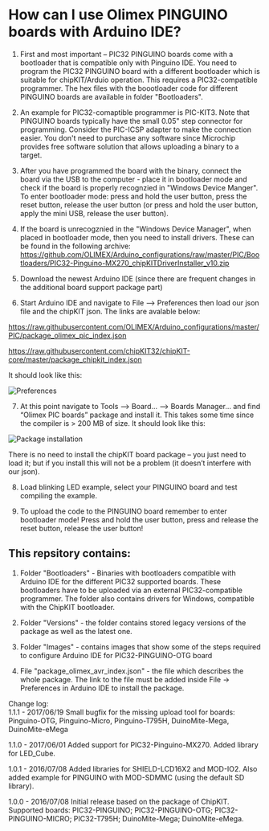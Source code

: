 # How can I use Olimex PINGUINO boards with Arduino IDE?

1. First and most important – PIC32 PINGUINO boards come with a bootloader that is compatible only with Pinguino IDE. You need to program the PIC32 PINGUINO board with a different bootloader which is suitable for chipKIT/Arduio operation. This requires a PIC32-compatible programmer. The hex files with the boootloader code for different PINGUINO boards are available in folder "Bootloaders".

2. An example for PIC32-comaptible programmer is PIC-KIT3. Note that PINGUINO boards typically have the small 0.05" step connector for programming. Consider the PIC-ICSP adapter to make the connection easier. You don't need to purchase any software since Microchip provides free software solution that allows uploading a binary to a target.

3. After you have programmed the board with the binary, connect the board via the USB to the computer - place it in bootloader mode and check if the board is properly recognzied in "Windows Device Manger". To enter bootloader mode: press and hold the user button, press the reset button, release the user button (or press and hold the user button, apply the mini USB, release the user button). 

4. If the board is unrecogznied in the "Windows Device Manager", when placed in bootloader mode, then you need to install drivers. These can be found in the following archive: https://github.com/OLIMEX/Arduino_configurations/raw/master/PIC/Bootloaders/PIC32-Pinguino-MX270_chipKITDriverInstaller_v10.zip 

5. Download the newest Arduino IDE (since there are frequent changes in the additional board support package part)

6. Start Arduino IDE and navigate to File –> Preferences then load our json file and the chipKIT json. The links are avalable below:

  https://raw.githubusercontent.com/OLIMEX/Arduino_configurations/master/PIC/package_olimex_pic_index.json

  https://raw.githubusercontent.com/chipKIT32/chipKIT-core/master/package_chipkit_index.json

  It should look like this:

  ![Preferences](https://raw.githubusercontent.com/OLIMEX/Arduino_configurations/master/PIC/Images/2.png)

7. At this point navigate to Tools –> Board... –> Boards Manager... and find “Olimex PIC boards” package and install it. This takes some time since the compiler is > 200 MB of size. It should look like this:

  ![Package installation](https://raw.githubusercontent.com/OLIMEX/Arduino_configurations/master/PIC/Images/4.png)

  There is no need to install the chipKIT board package – you just need to load it; but if you install this will not be a problem (it doesn’t interfere with our json).

8. Load blinking LED example, select your PINGUINO board and test compiling the example.

9. To upload the code to the PINGUINO board remember to enter bootloader mode! Press and hold the user button, press and release the reset button, release the user button! 


## This repsitory contains:

  1. Folder "Bootloaders" - Binaries with bootloaders compatible with Arduino IDE for the different PIC32 supported boards. These       bootloaders have to be uploaded via an external PIC32-compatible programmer. The folder also contains drivers for Windows, compatible with the ChipKIT bootloader.
  
  2. Folder "Versions" - the folder contains stored legacy versions of the package as well as the latest one.
  
  3. Folder "Images" - contains images that show some of the steps required to configure Arduino IDE for PIC32-PINGUINO-OTG board
  
  4. File "package_olimex_avr_index.json" - the file which describes the whole package. The link to the file must be added inside File -> Preferences in Arduino IDE to install the package.

  Change log:  
  1.1.1 - 2017/06/19
  Small bugfix for the missing upload tool for boards: Pinguino-OTG, Pinguino-Micro, Pinguino-T795H, DuinoMite-Mega, DuinoMite-eMega
  
  1.1.0 - 2017/06/01
  Added support for PIC32-Pinguino-MX270.
  Added library for LED_Cube.

  1.0.1 - 2016/07/08
  Added libraries for SHIELD-LCD16X2 and MOD-IO2. Also added example for PINGUINO with MOD-SDMMC (using the default SD library).  
  
  1.0.0 - 2016/07/08
  Initial release based on the package of ChipKIT. Supported boards: PIC32-PINGUINO; PIC32-PINGUINO-OTG; PIC32-PINGUINO-MICRO; PIC32-T795H; DuinoMite-Mega; DuinoMite-eMega.  
  
